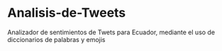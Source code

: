 # Analisis-de-Tweets
Analizador de sentimientos de Twets para Ecuador, mediante el uso de diccionarios de palabras y emojis

